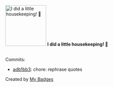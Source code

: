<img src="https://my-badges.github.io/my-badges/chore-commit.png" alt="I did a little housekeeping! 🧹" title="I did a little housekeeping! 🧹" width="128">
<strong>I did a little housekeeping! 🧹</strong>
<br><br>

Commits:

- <a href="https://github.com/lavitalite/lavitalite/commit/adb1bb340a9f1f98e132ec08c190e86d6811fe28">adb1bb3</a>: chore: rephrase quotes


Created by <a href="https://github.com/my-badges/my-badges">My Badges</a>